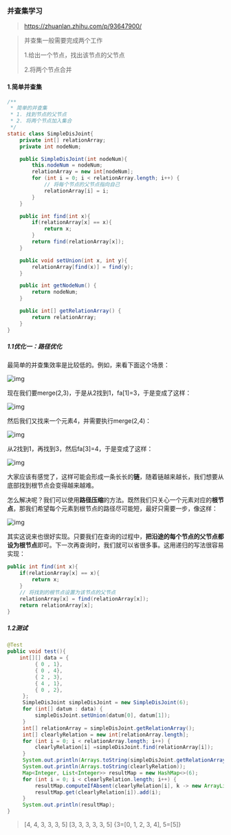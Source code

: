### 并查集学习

> https://zhuanlan.zhihu.com/p/93647900/

> 并查集一般需要完成两个工作
>
> 1.给出一个节点，找出该节点的父节点
>
> 2.将两个节点合并

#### 1.简单并查集

```java
/**
 * 简单的并查集
 * 1. 找到节点的父节点
 * 2. 将两个节点加入集合
 */
static class SimpleDisJoint{
    private int[] relationArray;
    private int nodeNum;

    public SimpleDisJoint(int nodeNum){
        this.nodeNum = nodeNum;
        relationArray = new int[nodeNum];
        for (int i = 0; i < relationArray.length; i++) {
            // 将每个节点的父节点指向自己
            relationArray[i] = i;
        }
    }

    public int find(int x){
        if(relationArray[x] == x){
            return x;
        }
        return find(relationArray[x]);
    }

    public void setUnion(int x, int y){
        relationArray[find(x)] = find(y);
    }

    public int getNodeNum() {
        return nodeNum;
    }

    public int[] getRelationArray() {
        return relationArray;
    }
}
```

##### 1.1优化一：路径优化

最简单的并查集效率是比较低的。例如，来看下面这个场景：

![img](并查集学习.assets/v2-49b5dd7af650192373e96d29f9c4b8cf_720w.jpg)

现在我们要merge(2,3)，于是从2找到1，fa[1]=3，于是变成了这样：

![img](并查集学习.assets/v2-6f85fc7c5578aa20400ac56f0da31e37_720w.jpg)

然后我们又找来一个元素4，并需要执行merge(2,4)：

![img](并查集学习.assets/v2-1d3ef8a42d424cbec76135ce8a494ff7_720w.jpg)

从2找到1，再找到3，然后fa[3]=4，于是变成了这样：

![img](并查集学习.assets/v2-23c367515ace6fc0603692dfd865849f_720w.jpg)

大家应该有感觉了，这样可能会形成一条长长的**链**，随着链越来越长，我们想要从底部找到根节点会变得越来越难。

怎么解决呢？我们可以使用**路径压缩**的方法。既然我们只关心一个元素对应的**根节点**，那我们希望每个元素到根节点的路径尽可能短，最好只需要一步，像这样：

![img](并查集学习.assets/v2-c2f835398a3e54d8209bf5e034ac6820_720w.jpg)

其实这说来也很好实现。只要我们在查询的过程中，**把沿途的每个节点的父节点都设为根节点**即可。下一次再查询时，我们就可以省很多事。这用递归的写法很容易实现：

```java
public int find(int x){
	if(relationArray[x] == x){
		return x;
	}
	// 将找到的根节点设置为该节点的父节点
	relationArray[x] = find(relationArray[x]);
    return relationArray[x];
}
```

##### 1.2测试

```java
@Test
public void test(){
    int[][] data = {
         { 0 , 1},
         { 0 , 4},
         { 2 , 3},
         { 4 , 1},
         { 0 , 2},
     };
     SimpleDisJoint simpleDisJoint = new SimpleDisJoint(6);
     for (int[] datum : data) {
         simpleDisJoint.setUnion(datum[0], datum[1]);
     }
     int[] relationArray = simpleDisJoint.getRelationArray();
     int[] clearlyRelation = new int[relationArray.length];
     for (int i = 0; i < relationArray.length; i++) {
         clearlyRelation[i] =simpleDisJoint.find(relationArray[i]);
     }
     System.out.println(Arrays.toString(simpleDisJoint.getRelationArray()));
     System.out.println(Arrays.toString(clearlyRelation));
     Map<Integer, List<Integer>> resultMap = new HashMap<>(6);
     for (int i = 0; i < clearlyRelation.length; i++) {
         resultMap.computeIfAbsent(clearlyRelation[i], k -> new ArrayList<>());
         resultMap.get(clearlyRelation[i]).add(i);
     }
     System.out.println(resultMap);
}
```

> [4, 4, 3, 3, 3, 5]
> [3, 3, 3, 3, 3, 5]
> {3=[0, 1, 2, 3, 4], 5=[5]}